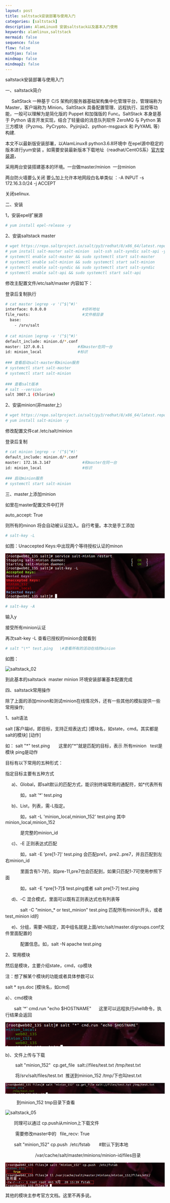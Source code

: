 ```yaml
---
layout: post
title: saltstack安装部署与使用入门 
categories: [saltstack]
description: AlamLinux8 安装saltstack以及基本入门使用
keywords: alamlinux,saltstack 
mermaid: false
sequence: false
flow: false
mathjax: false
mindmap: false
mindmap2: false
---
```


saltstack安装部署与使用入门



一、saltstack简介

     SaltStack 一种基于 C/S 架构的服务器基础架构集中化管理平台，管理端称为 Master，客户端称为 Minion。SaltStack 具备配置管理、远程执行、监控等功能，一般可以理解为是简化版的 Puppet 和加强版的 Func。SaltStack 本身是基于 Python 语言开发实现，结合了轻量级的消息队列软件 ZeroMQ 与 Python 第三方模块（Pyzmq、PyCrypto、Pyjinjia2、python\-msgpack 和 PyYAML 等）构建.

本文不以最新版安装部署，以AlamLinux8  python3.6.8环境中 在epel源中稳定的版本进行yum安装 。如需要安装最新版本下载地址（readhat/CentOS系）[官方安装源](https://docs.saltproject.io/salt/install-guide/en/latest/topics/install-by-operating-system/centos.html#install-centos)，


采用两台安装搭建基本的环境。一台做master/minion  一台minion

两台防火墙要么关闭 要么加上允许本地网段白名单类似 ：\-A INPUT \-s 172\.16\.3\.0/24 \-j ACCEPT

关闭selinux.


二、安装

1，安装epel扩展源

```bash
# yum install epel-release -y
```


2、安装saltstack master

```bash
# wget https://repo.saltproject.io/salt/py3/redhat/8/x86_64/latest.repo  -O /etc/yum.repos.d/
# yum install salt-master salt-minion  salt-ssh salt-syndic salt-api -y
# systemctl enable salt-master && sudo systemctl start salt-master
# systemctl enable salt-minion && sudo systemctl start salt-minion
# systemctl enable salt-syndic && sudo systemctl start salt-syndic
# systemctl enable salt-api && sudo systemctl start salt-api
```

修改主配置文件/etc/salt/master 内容如下：

登录后复制执行
```bash
# cat master |egrep -v '(^$|^#)'
interface: 0.0.0.0                #侦听地址
file_roots:                       #文件根目录
  base:
    - /srv/salt
    
# cat minion |egrep -v '(^$|^#)'
default_include: minion.d/*.conf      
master: 127.0.0.1               #和master在同一台
id: minion_local                #标识

### 查看启动salt-master和minion服务
# systemctl start salt-master 
# systemctl start salt-minion 

### 查看salt版本
# salt --version
salt 3007.1 (Chlorine)
```



2、安装minion(非master上）

```bash
# wget https://repo.saltproject.io/salt/py3/redhat/8/x86_64/latest.repo  -O /etc/yum.repos.d/
# yum install salt-minion -y
```

修改配置文件cat /etc/salt/minion

登录后复制  
```bash
# cat minion |egrep -v '(^$|^#)'
default_include: minion.d/*.conf      
master: 172.16.3.147              #和master在同一台
id: minion_local                  #标识

### 启动minion服务 
# systemctl start salt-minion
```

三、master上添加minion

如里在master配置文件中打开

auto\_accept: True

则所有的minon 将会自动被认证加入。自行考量。本次是手工添加

```bash
# salt-key -L
```

如图：Unaccepted Keys:中出现两个等待授权认证的minon

![saltstack001](/images/saltstack/001.png)

```bash
# salt-key -A   
```
输入y

接受所有minion认证

再次salt-key -L 查看已授权的minion会就看到

```bash
# salt "\*" test.ping   \#查看所有的活动在线的minion
```

如图：

![saltstack_02](/images/saltstack/002.png")


到此基本的saltstack  master minion 环境安装部署基本配置完成

四、saltstack常用操作

除了上面的添加minon和测试minion在线情况外，还有一些其他的模拟提供一些常用操作;

1、salt语法

salt [客户端id，即目标，支持正规表达式] [模块名，如state，cmd。其实都是salt的模块] [动作]

如： salt "\*" test.ping       这里的"\*"就是匹配的目标，表示 所有minion   test是模块 ping是动作

目标有以下常用的五种形式：

指定目标主要有五种方式

     a)、Global，即salt默认的匹配方式，能识别终端常用的通配符，如\*代表所有

            如，salt '\*' test.ping

     b)、List，列表，需\-L指定。

            如，salt \-L 'minion\_local,minion\_152' test.ping 其中minion\_local,minion\_152

            是完整的minion\_id

     c)、\-E 正则表达式匹配

            如，salt \-E 'pre\[1\-7]' test.ping 会匹配pre1，pre2\..pre7，并且匹配到左右minion\_id

            里面含有1\-7的，如pre\-11,pre7也会匹配到，如果只匹配1\-7可使用参照下面

            如，salt \-E ^pre\[1\-7]$ test.ping或者 salt pre\[1\-7] test.ping

     d)、\-C 混合模式，里面可以既有正则表达式也有列表等

            salt \-C "minion\_\* or test\_minion" test.ping 匹配所有minion开头，或者test\_minion id的

     e)、分组，需要\-N指定，其中组名就是上面/etc/salt/master.d/groups.conf文件里面配置的

            配置信息。如，salt \-N apache test.ping

  

2、常用模块

然后是模块，主要介绍state，cmd，cp模块

注：想了解某个模块的功能或者具体参数可以

salt \* sys.doc \[模块名，如cmd]

a）、cmd模块

       salt '\*' cmd.run "echo $HOSTNAME"      这里可以远程执行shell命令，执行结果会返回

![saltstack_03](/images/saltstack/003.png)

b)、文件上传与下载

        salt "minion_152"  cp.get\_file  salt://files/test.txt /tmp/test.txt

        将/srv/salt/files/test.txt  推送到minion\_152 /tmp/下也叫test.txt

![saltstack_04](/images/saltstack/004.png)

         到minion\_152 tmp目录下查看

![saltstack_05](/images/salt/005.png) 

       同理可以通过 cp.push从minion上下载文件

        需要修改master中的   file\_recv: True

       salt "minion\_152" cp.push  /etc/fstab       \#默认下到本地

                        /var/cache/salt/master/minions/minion\-id/files目录

![saltstack_06](/images/saltstack/006.png)

其他的模块主参考官方文档。这里不再多说。  
